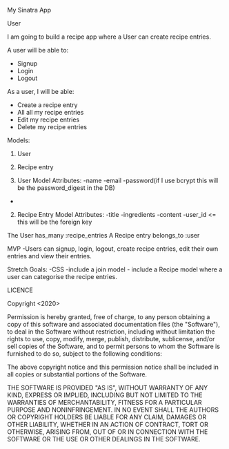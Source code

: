 My Sinatra App

User

I am going to build a recipe app where a User can create recipe entries. 

 A user will be able to:
- Signup
- Login
- Logout

As a user, I will be able:
- Create a recipe entry
- All all my recipe entries
- Edit my recipe entries
- Delete my recipe entries

Models:
1. User
2. Recipe entry

1. User Model
Attributes:
-name
-email
-password(if I use bcrypt this will be the password_digest in the DB)
-

2. Recipe Entry Model
Attributes:
-title
-ingredients
-content
-user_id <= this will be the foreign key

The User has_many :recipe_entries
A Recipe entry belongs_to :user

MVP
-Users can signup, login, logout, create recipe entries, edit their own entries and view their entries.

Stretch Goals:
-CSS
-include a join model - include a Recipe model where a user can categorise the recipe entries.


LICENCE 

Copyright <2020> <OanaMariaB>

Permission is hereby granted, free of charge, to any person obtaining a copy of this software and associated documentation files (the "Software"), to deal in the Software without restriction, including without limitation the rights to use, copy, modify, merge, publish, distribute, sublicense, and/or sell copies of the Software, and to permit persons to whom the Software is furnished to do so, subject to the following conditions:

The above copyright notice and this permission notice shall be included in all copies or substantial portions of the Software.

THE SOFTWARE IS PROVIDED "AS IS", WITHOUT WARRANTY OF ANY KIND, EXPRESS OR IMPLIED, INCLUDING BUT NOT LIMITED TO THE WARRANTIES OF MERCHANTABILITY, FITNESS FOR A PARTICULAR PURPOSE AND NONINFRINGEMENT. IN NO EVENT SHALL THE AUTHORS OR COPYRIGHT HOLDERS BE LIABLE FOR ANY CLAIM, DAMAGES OR OTHER LIABILITY, WHETHER IN AN ACTION OF CONTRACT, TORT OR OTHERWISE, ARISING FROM, OUT OF OR IN CONNECTION WITH THE SOFTWARE OR THE USE OR OTHER DEALINGS IN THE SOFTWARE.

